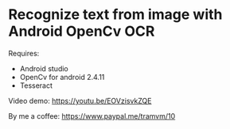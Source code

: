 # Recognize text from image with Android OpenCv OCR
Requires:
- Android studio
- OpenCv for android 2.4.11
- Tesseract


Video demo: https://youtu.be/EOVzisvkZQE

By me a coffee: https://www.paypal.me/tramvm/10
